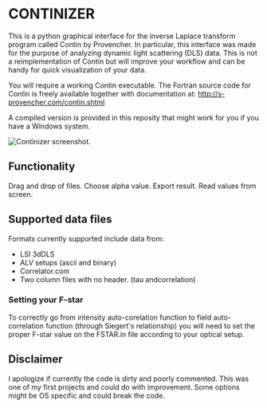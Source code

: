 # CONTINIZER

This is a python graphical interface for the inverse Laplace transform program called Contin by Provencher.
In particular, this interface was made for the purpose of analyzing dynamic light scattering (DLS) data.
This is not a reimplementation of Contin but will improve your workflow and can be handy for quick visualization of your data.

You will require a working Contin executable.
The Fortran source code for Contin is freely available together with documentation at:
http://s-provencher.com/contin.shtml

A compiled version is provided in this reposity that might work for you if you have a Windows system.

![](https://raw.githubusercontent.com/antgi1/continizer/master/screen.png "Continizer screenshot.")

## Functionality

Drag and drop of files. Choose alpha value. Export result. Read values from screen.

## Supported data files

Formats currently supported include data from:
 * LSI 3dDLS
 * ALV setups (ascii and binary)
 * Correlator.com
 * Two column files with no header. (tau andcorrelation)
 
### Setting your F-star

To correctly go from intensity auto-corelation function to field auto-correlation function (through Siegert's relationship) you will need to set the proper F-star value on the FSTAR.in file according to your optical setup. 

## Disclaimer

I apologize if currently the code is dirty and poorly commented. This was one of my first projects and could do with improvement.
Some options might be OS specific and could break the code. 

